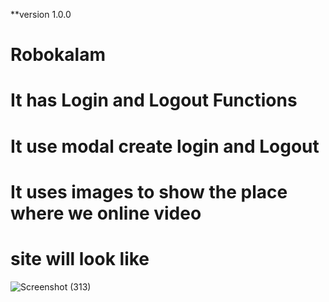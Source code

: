 **version 1.0.0
# Robokalam
# It has Login and Logout Functions
# It use modal create login and Logout
# It uses images to show the place where we online video
# site will look like
![Screenshot (313)](https://user-images.githubusercontent.com/43967436/99940525-53d6e700-2d92-11eb-9000-30b9defccaca.png)
